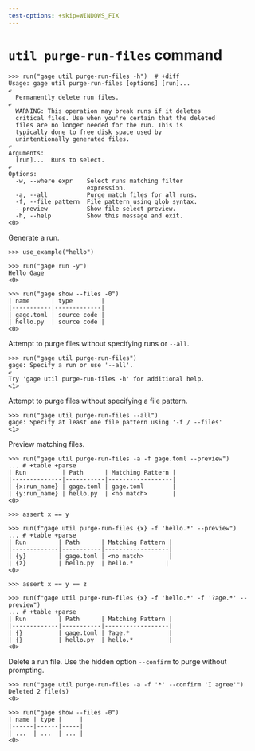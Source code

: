 ```yaml
---
test-options: +skip=WINDOWS_FIX
---
```


# `util purge-run-files` command

    >>> run("gage util purge-run-files -h")  # +diff
    Usage: gage util purge-run-files [options] [run]...
    ⤶
      Permanently delete run files.
    ⤶
      WARNING: This operation may break runs if it deletes
      critical files. Use when you're certain that the deleted
      files are no longer needed for the run. This is
      typically done to free disk space used by
      unintentionally generated files.
    ⤶
    Arguments:
      [run]...  Runs to select.
    ⤶
    Options:
      -w, --where expr    Select runs matching filter
                          expression.
      -a, --all           Purge match files for all runs.
      -f, --file pattern  File pattern using glob syntax.
      --preview           Show file select preview.
      -h, --help          Show this message and exit.
    <0>

Generate a run.

    >>> use_example("hello")

    >>> run("gage run -y")
    Hello Gage
    <0>

    >>> run("gage show --files -0")
    | name      | type        |
    |-----------|-------------|
    | gage.toml | source code |
    | hello.py  | source code |
    <0>

Attempt to purge files without specifying runs or `--all`.

    >>> run("gage util purge-run-files")
    gage: Specify a run or use '--all'.
    ⤶
    Try 'gage util purge-run-files -h' for additional help.
    <1>

Attempt to purge files without specifying a file pattern.

    >>> run("gage util purge-run-files --all")
    gage: Specify at least one file pattern using '-f / --files'
    <1>

Preview matching files.

    >>> run("gage util purge-run-files -a -f gage.toml --preview")
    ... # +table +parse
    | Run          | Path      | Matching Pattern |
    |--------------|-----------|------------------|
    | {x:run_name} | gage.toml | gage.toml        |
    | {y:run_name} | hello.py  | <no match>       |
    <0>

    >>> assert x == y

    >>> run(f"gage util purge-run-files {x} -f 'hello.*' --preview")
    ... # +table +parse
    | Run         | Path      | Matching Pattern |
    |-------------|-----------|------------------|
    | {y}         | gage.toml | <no match>       |
    | {z}         | hello.py  | hello.*         |
    <0>

    >>> assert x == y == z

    >>> run(f"gage util purge-run-files {x} -f 'hello.*' -f '?age.*' --preview")
    ... # +table +parse
    | Run         | Path      | Matching Pattern |
    |-------------|-----------|------------------|
    | {}          | gage.toml | ?age.*           |
    | {}          | hello.py  | hello.*          |
    <0>

Delete a run file. Use the hidden option `--confirm` to purge without
prompting.

    >>> run("gage util purge-run-files -a -f '*' --confirm 'I agree'")
    Deleted 2 file(s)
    <0>

    >>> run("gage show --files -0")
    | name | type |     |
    |------|------|-----|
    | ...  | ...  | ... |
    <0>
